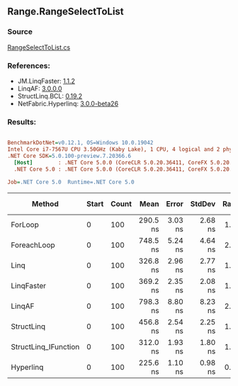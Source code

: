 ﻿## Range.RangeSelectToList

### Source
[RangeSelectToList.cs](../LinqBenchmarks/Range/RangeSelectToList.cs)

### References:
- JM.LinqFaster: [1.1.2](https://www.nuget.org/packages/JM.LinqFaster/1.1.2)
- LinqAF: [3.0.0.0](https://www.nuget.org/packages/LinqAF/3.0.0.0)
- StructLinq.BCL: [0.19.2](https://www.nuget.org/packages/StructLinq.BCL/0.19.2)
- NetFabric.Hyperlinq: [3.0.0-beta26](https://www.nuget.org/packages/NetFabric.Hyperlinq/3.0.0-beta26)

### Results:
``` ini

BenchmarkDotNet=v0.12.1, OS=Windows 10.0.19042
Intel Core i7-7567U CPU 3.50GHz (Kaby Lake), 1 CPU, 4 logical and 2 physical cores
.NET Core SDK=5.0.100-preview.7.20366.6
  [Host]        : .NET Core 5.0.0 (CoreCLR 5.0.20.36411, CoreFX 5.0.20.36411), X64 RyuJIT
  .NET Core 5.0 : .NET Core 5.0.0 (CoreCLR 5.0.20.36411, CoreFX 5.0.20.36411), X64 RyuJIT

Job=.NET Core 5.0  Runtime=.NET Core 5.0  

```
|               Method | Start | Count |     Mean |   Error |  StdDev | Ratio | RatioSD |  Gen 0 | Gen 1 | Gen 2 | Allocated |
|--------------------- |------ |------ |---------:|--------:|--------:|------:|--------:|-------:|------:|------:|----------:|
|              ForLoop |     0 |   100 | 290.5 ns | 3.03 ns | 2.68 ns |  1.00 |    0.00 | 0.5660 |     - |     - |    1184 B |
|          ForeachLoop |     0 |   100 | 748.5 ns | 5.24 ns | 4.64 ns |  2.58 |    0.03 | 0.5922 |     - |     - |    1240 B |
|                 Linq |     0 |   100 | 326.8 ns | 2.96 ns | 2.77 ns |  1.12 |    0.02 | 0.2599 |     - |     - |     544 B |
|           LinqFaster |     0 |   100 | 369.2 ns | 2.35 ns | 2.08 ns |  1.27 |    0.01 | 0.6232 |     - |     - |    1304 B |
|               LinqAF |     0 |   100 | 798.3 ns | 8.80 ns | 8.23 ns |  2.75 |    0.03 | 0.5655 |     - |     - |    1184 B |
|           StructLinq |     0 |   100 | 456.8 ns | 2.54 ns | 2.25 ns |  1.57 |    0.01 | 0.2294 |     - |     - |     480 B |
| StructLinq_IFunction |     0 |   100 | 312.0 ns | 1.93 ns | 1.80 ns |  1.07 |    0.01 | 0.2179 |     - |     - |     456 B |
|            Hyperlinq |     0 |   100 | 225.6 ns | 1.10 ns | 0.98 ns |  0.78 |    0.01 | 0.2408 |     - |     - |     504 B |
